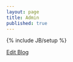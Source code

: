 ```yaml
---
layout: page
title: Admin
published: true
---
```

{% include JB/setup %}

[Edit Blog](http://prose.io/#batica81/batica81.github.io/tree/master "Edit Blog")
